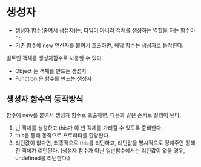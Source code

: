 # 생성자



- 생성자 함수(줄여서 생성자)는, 타입이 아니라  객체를 생성하는 역할을 하는 함수이다. 
- 기존 함수에 new 연산자를 붙여서 호출하면, 해당 함수는 생성자로 동작한다.





빌트인 객체를 생성자함수로 사용할 수 있다. 

- Object 는 객체를 만드는 생성자
- Function 은 함수를 만드는 생성자



## 생성자 함수의 동작방식

함수에 new를 붙여서 생성자 함수로 호출하면, 다음과 같은 순서로 실행이 된다. 

1. 빈 객체를 생성하고 this가 이 빈 객체를 가리킬 수 있도록 준비한다. 
2. this를 통해 동적으로 프로퍼티를 할당한다. 
3. 리턴값이 없다면, 최종적으로 this를 리턴하고, 리턴값을 명시적으로 정해주면 정해진 객체가 리턴된다. 
   (생성자 함수가 아닌 일반함수에서는 리턴값이 없을 경우, undefined를 리턴한다.)